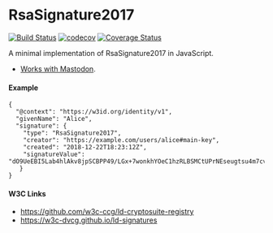 # RsaSignature2017

[![Build Status](https://travis-ci.org/transmute-industries/RsaSignature2017.svg?branch=master)](https://travis-ci.org/transmute-industries/RsaSignature2017) [![codecov](https://codecov.io/gh/transmute-industries/RsaSignature2017/branch/master/graph/badge.svg)](https://codecov.io/gh/transmute-industries/RsaSignature2017)  [![Coverage Status](https://coveralls.io/repos/github/transmute-industries/RsaSignature2017/badge.svg?branch=master)](https://coveralls.io/github/transmute-industries/RsaSignature2017?branch=master)

A minimal implementation of RsaSignature2017 in JavaScript.

- [Works with Mastodon](https://github.com/tootsuite/mastodon/blob/cabdbb7f9c1df8007749d07a2e186bb3ad35f62b/app/lib/activitypub/linked_data_signature.rb#L37).

#### Example

```
{
  "@context": "https://w3id.org/identity/v1",
  "givenName": "Alice",
  "signature": {
    "type": "RsaSignature2017",
    "creator": "https://example.com/users/alice#main-key",
    "created": "2018-12-22T18:23:12Z",
    "signatureValue": "dO9UeEBI5Lab4hlAkv8jpSCBPP49/LGx+7wonkhYOeC1hzRLBSMCtUPrNEseugtsu4m7cv7ZOSKiyN/d+b9eEyK/iFKkAi2oEunQOoLsX4hsm451VakuH4eFMOJh2G77+yUwuebb74zKfKFeE/KR+yh7pxkr2LuFzNYTfSTpQaMmVE1LUy5XOMIsCWIE3LL4qZAdP5cLqCdPRgqCHsSafqL0EOHunNTzE/bTrM38ptuMEL2zGQTFif3NCtNzW1SvKvZSel03KQ6uNUZbdDD8i9IYbzJrmjzYz5owY/ospVB6f3KoS0TRgYFU25EIp/a8PWHz7uNSzJkBUnT514gRvA=="
   }
}
```

#### W3C Links

- https://github.com/w3c-ccg/ld-cryptosuite-registry
- https://w3c-dvcg.github.io/ld-signatures
